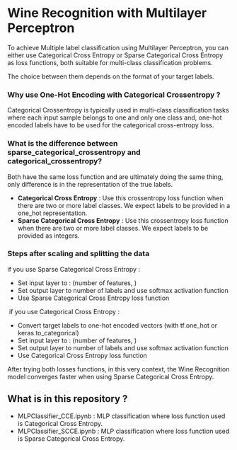 # Wine Recognition with Multilayer Perceptron

To achieve Multiple label classification using Multilayer Perceptron, you can either use Categorical Cross Entropy or Sparse Categorical Cross Entropy as loss functions, both suitable for multi-class classification problems.

The choice between them depends on the format of your target labels.
​
​
### Why use One-Hot Encoding with Categorical Crossentropy ?
Categorical Crossentropy is typically used in multi-class classification tasks where each input sample belongs to one and only one class and, one-hot encoded labels have to be used for the categorical cross-entropy loss.
​
### What is the difference between sparse_categorical_crossentropy and categorical_crossentropy?
Both have the same loss function and are ultimately doing the same thing, only difference is in the representation of the true labels.
​
- **Categorical Cross Entropy** : Use this crossentropy loss function when there are two or more label classes. We expect labels to be provided in a one_hot representation.
- **Sparse Categorical Cross Entropy** : Use this crossentropy loss function when there are two or more label classes. We expect labels to be provided as integers.


### Steps after scaling and splitting the data

if you use Sparse Categorical Cross Entropy :

- Set input layer to : (number of features, )
- Set output layer to number of labels and use softmax activation function
- Use Sparse Categorical Cross Entropy loss function

​
if you use Categorical Cross Entropy :

- Convert target labels to one-hot encoded vectors (with tf.one_hot or keras.to_categorical)
- Set input layer to : (number of features, )
- Set output layer to number of labels and use softmax activation function
- Use Categorical Cross Entropy loss function

After trying both losses functions, in this very context, the Wine Recognition model converges faster when using Sparse Categorical Cross Entropy.
​
## What is in this repository ?

* MLPClassifier_CCE.ipynb : MLP classification where loss function used is Categorical Cross Entropy.
* MLPClassifier_SCCE.ipynb : MLP classification where loss function used is Sparse Categorical Cross Entropy.
